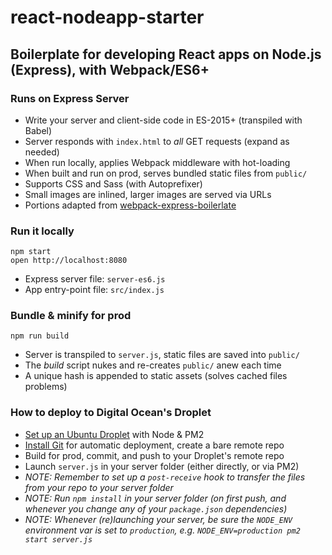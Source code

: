react-nodeapp-starter
=====================

## Boilerplate for developing React apps on Node.js (Express), with Webpack/ES6+

### Runs on Express Server
* Write your server and client-side code in ES-2015+ (transpiled with Babel)
* Server responds with `index.html` to *all* GET requests (expand as needed)
* When run locally, applies Webpack middleware with hot-loading
* When built and run on prod, serves bundled static files from `public/`
* Supports CSS and Sass (with Autoprefixer)
* Small images are inlined, larger images are served via URLs
* Portions adapted from  [webpack-express-boilerlate](https://github.com/christianalfoni/webpack-express-boilerplate)


### Run it locally
```
npm start
open http://localhost:8080
```
* Express server file: `server-es6.js`
* App entry-point file: `src/index.js`


### Bundle & minify for prod
```
npm run build
```
* Server is transpiled to `server.js`, static files are saved into `public/`
* The *build* script nukes and re-creates `public/` anew each time
* A unique hash is appended to static assets (solves cached files problems)


### How to deploy to Digital Ocean's Droplet
* [Set up an Ubuntu Droplet](https://www.digitalocean.com/community/tutorials/how-to-use-pm2-to-setup-a-node-js-production-environment-on-an-ubuntu-vps) with Node & PM2
* [Install Git](https://www.digitalocean.com/community/tutorials/how-to-set-up-automatic-deployment-with-git-with-a-vps) for automatic deployment, create a bare remote repo
* Build for prod, commit, and push to your Droplet's remote repo
* Launch `server.js` in your server folder (either directly, or via PM2)
* *NOTE: Remember to set up a `post-receive` hook to transfer the files from your repo to your server folder*
* *NOTE: Run `npm install` in your server folder (on first push, and whenever you change any of your `package.json` dependencies)*
* *NOTE: Whenever (re)launching your server, be sure the `NODE_ENV` environment var is set to `production`, e.g. `NODE_ENV=production pm2 start server.js`*
